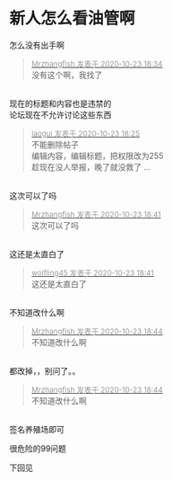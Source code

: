 # 新人怎么看油管啊


<img src="static/image/smiley/default/lol.gif" smilieid="12" border="0" alt="" />怎么没有出手啊

<div class="quote"><blockquote><font size="2"><a href="https://www.hostloc.com/forum.php?mod=redirect&amp;goto=findpost&amp;pid=9342463&amp;ptid=757695" target="_blank"><font color="#999999">Mrzhangfish 发表于 2020-10-23 18:34</font></a></font><br />
没有这个啊，我找了</blockquote></div><br />
现在的标题和内容也是违禁的<br />
论坛现在不允许讨论这些东西

<div class="quote"><blockquote><font size="2"><a href="https://www.hostloc.com/forum.php?mod=redirect&amp;goto=findpost&amp;pid=9342434&amp;ptid=757695" target="_blank"><font color="#999999">laogui 发表于 2020-10-23 18:25</font></a></font><br />
不能删除帖子<br />
编辑内容，编辑标题，把权限改为255<br />
趁现在没人举报，晚了就没救了 ...</blockquote></div><br />
这次可以了吗

<div class="quote"><blockquote><font size="2"><a href="https://www.hostloc.com/forum.php?mod=redirect&amp;goto=findpost&amp;pid=9342493&amp;ptid=757695" target="_blank"><font color="#999999">Mrzhangfish 发表于 2020-10-23 18:41</font></a></font><br />
这次可以了吗</blockquote></div><br />
这还是太直白了<img id="aimg_f4b74" onclick="zoom(this, this.src, 0, 0, 0)" class="zoom" src="https://cdn.jsdelivr.net/gh/hishis/forum-master/public/images/patch.gif" onmouseover="img_onmouseoverfunc(this)" onload="thumbImg(this)" border="0" alt="" />

<div class="quote"><blockquote><font size="2"><a href="https://www.hostloc.com/forum.php?mod=redirect&amp;goto=findpost&amp;pid=9342498&amp;ptid=757695" target="_blank"><font color="#999999">wolfling45 发表于 2020-10-23 18:41</font></a></font><br />
这还是太直白了</blockquote></div><br />
不知道改什么啊

<div class="quote"><blockquote><font size="2"><a href="https://www.hostloc.com/forum.php?mod=redirect&amp;goto=findpost&amp;pid=9342513&amp;ptid=757695" target="_blank"><font color="#999999">Mrzhangfish 发表于 2020-10-23 18:44</font></a></font><br />
不知道改什么啊</blockquote></div><br />
都改掉，，别问了。。<img id="aimg_L7Rp4" onclick="zoom(this, this.src, 0, 0, 0)" class="zoom" src="https://cdn.jsdelivr.net/gh/hishis/forum-master/public/images/patch.gif" onmouseover="img_onmouseoverfunc(this)" onload="thumbImg(this)" border="0" alt="" />

<div class="quote"><blockquote><font size="2"><a href="https://www.hostloc.com/forum.php?mod=redirect&amp;goto=findpost&amp;pid=9342513&amp;ptid=757695" target="_blank"><font color="#999999">Mrzhangfish 发表于 2020-10-23 18:44</font></a></font><br />
不知道改什么啊</blockquote></div><br />
签名养殖场即可<img src="static/image/smiley/default/lol.gif" smilieid="12" border="0" alt="" />

很危险的99问题

下回见
